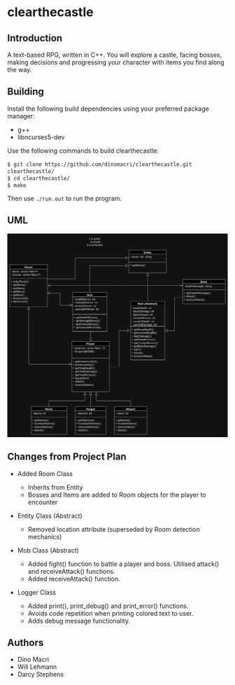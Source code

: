 clearthecastle
========

## Introduction

A text-based RPG, written in C++. You will explore a castle, facing bosses, making decisions and progressing your character with items you find along the way.

## Building

Install the following build dependencies using your preferred package manager:

* g++
* libncurses5-dev

Use the following commands to build clearthecastle:

    $ git clone https://github.com/dinomacri/clearthecastle.git clearthecastle/
    $ cd clearthecastle/
    $ make

Then use `./run.out` to run the program.

## UML

![UML](uml.jpg)

## Changes from Project Plan

* Added Room Class
    - Inherits from Entity
    - Bosses and Items are added to Room objects for the player to encounter

* Entity Class (Abstract)
    - Removed location attribute (superseded by Room detection mechanics)

* Mob Class (Abstract)
    - Added fight() function to battle a player and boss. Utilised attack() and receiveAttack() functions.
    - Added receiveAttack() function.

* Logger Class
    - Added print(), print_debug() and print_error() functions. 
    - Avoids code repetition when printing colored text to user. 
    - Adds debug message functionality.

## Authors

* Dino Macri
* Will Lehmann
* Darcy Stephens